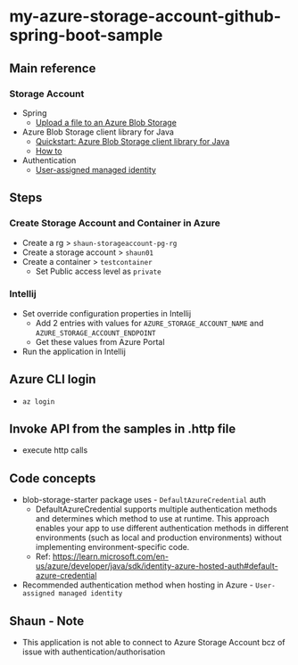 # my-azure-storage-account-github-spring-boot-sample

## Main reference

### Storage Account
* Spring
  * [Upload a file to an Azure Blob Storage](https://learn.microsoft.com/en-us/azure/developer/java/spring-framework/configure-spring-boot-starter-java-app-with-azure-storage?toc=%2Fazure%2Fstorage%2Fblobs%2Ftoc.json)
* Azure Blob Storage client library for Java
  * [Quickstart: Azure Blob Storage client library for Java](https://learn.microsoft.com/en-us/azure/storage/blobs/storage-quickstart-blobs-java)
  * [How to](https://learn.microsoft.com/en-us/azure/storage/blobs/storage-blob-java-get-started?tabs=azure-ad)
* Authentication
  * [User-assigned managed identity](https://learn.microsoft.com/en-us/azure/developer/java/sdk/identity-azure-hosted-auth#managed-identity-credential)

## Steps

### Create Storage Account and Container in Azure

* Create a rg > `shaun-storageaccount-pg-rg`
* Create a storage account > `shaun01`
* Create a container > `testcontainer`
  * Set Public access level as `private`

### Intellij

* Set override configuration properties in Intellij
  * Add 2 entries with values for `AZURE_STORAGE_ACCOUNT_NAME` and `AZURE_STORAGE_ACCOUNT_ENDPOINT`
  * Get these values from Azure Portal
* Run the application in Intellij

## Azure CLI login

* `az login`

## Invoke API from the samples in .http file

* execute http calls

## Code concepts

* blob-storage-starter package uses - `DefaultAzureCredential` auth
  * DefaultAzureCredential supports multiple authentication methods and determines which method to use at runtime. This approach enables your app to use different authentication methods in different environments (such as local and production environments) without implementing environment-specific code.
  * Ref: https://learn.microsoft.com/en-us/azure/developer/java/sdk/identity-azure-hosted-auth#default-azure-credential
* Recommended authentication method when hosting in Azure - `User-assigned managed identity`

## Shaun - Note

* This application is not able to connect to Azure Storage Account bcz of issue with authentication/authorisation
